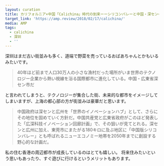 ```yaml
---
layout: curation
title: カリフォルニア×中国「Calichina」時代の到来ーーシリコンバレーと中国・深センの強まる共存関係
target_link: 'https://amp.review/2018/02/17/calichina/'
media: AMP
tags:
  - calichina
  - 深圳
  - ''
---
```

深圳はまだ古い街並みも多く、道端で野菜を売っているおばあちゃんとかもいるみたいです。

> 40年ほど前まで人口30万人の小さな漁村だった場所がいま世界のテクノロジー企業から熱い視線を浴る国際都市に進化している。中国・広東省深セン市だ

と言われてしまうと、テクノロジーが集合した街、未来的な都市をイメージしてしまいますが、上海の都心部の方が街並みは豪華だと思います。

>
> 中国政府は深センと広州を「世界のイノベーションハブ」として、さらにその地位を固めていく方針だ。中国共産党と広東省政府がこのほど発表した「広深科技イノベーション回廊計画」で、その狙いが見てとれる。深センと広州に加え、東莞市にまたがる180キロに及ぶ地区に「中国版シリコンバレー」とも呼ばれるニューエコノミー地帯を2050年までに創設する野心的な計画だ。


私の住む香港の周辺都市が成長しているのはとても嬉しい。
将来住みたいという思いもあったり、すぐ遊びに行けるというメリットもあります。
